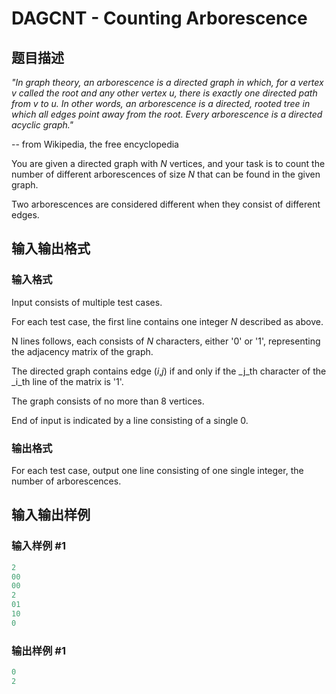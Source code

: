 # DAGCNT - Counting Arborescence

## 题目描述

_"In graph theory, an arborescence is a directed graph in which, for a vertex v called the root and any other vertex u, there is exactly one directed path from v to u. In other words, an arborescence is a directed, rooted tree in which all edges point away from the root. Every arborescence is a directed acyclic graph."_

\-- from Wikipedia, the free encyclopedia

You are given a directed graph with _N_ vertices, and your task is to count the number of different arborescences of size _N_ that can be found in the given graph.

Two arborescences are considered different when they consist of different edges.

## 输入输出格式

### 输入格式

Input consists of multiple test cases.

For each test case, the first line contains one integer _N_ described as above.

N lines follows, each consists of _N_ characters, either '0' or '1', representing the adjacency matrix of the graph.

The directed graph contains edge (_i_,_j_) if and only if the _j_th character of the _i_th line of the matrix is '1'.

The graph consists of no more than 8 vertices.

End of input is indicated by a line consisting of a single 0.

### 输出格式

For each test case, output one line consisting of one single integer, the number of arborescences.

## 输入输出样例

### 输入样例 #1

```cpp
2
00
00
2
01
10
0
```


### 输出样例 #1

```cpp
0
2
```


